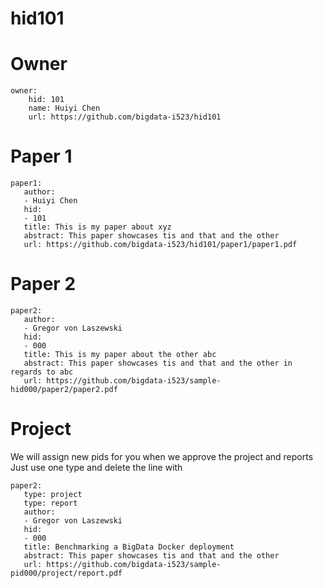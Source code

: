 # hid101

# Owner

```
owner:
    hid: 101
    name: Huiyi Chen
    url: https://github.com/bigdata-i523/hid101
```

# Paper 1

```
paper1:
   author: 
   - Huiyi Chen
   hid:
   - 101
   title: This is my paper about xyz
   abstract: This paper showcases tis and that and the other
   url: https://github.com/bigdata-i523/hid101/paper1/paper1.pdf
```
   
# Paper 2

```
paper2:
   author: 
   - Gregor von Laszewski
   hid:
   - 000
   title: This is my paper about the other abc
   abstract: This paper showcases tis and that and the other in regards to abc
   url: https://github.com/bigdata-i523/sample-hid000/paper2/paper2.pdf   
```

# Project 

We will assign new pids for you when we approve the project and reports   
Just use one type and delete the line with 

```
paper2:
   type: project
   type: report
   author: 
   - Gregor von Laszewski
   hid:
   - 000
   title: Benchmarking a BigData Docker deployment
   abstract: This paper showcases tis and that and the other 
   url: https://github.com/bigdata-i523/sample-pid000/project/report.pdf
```
   
